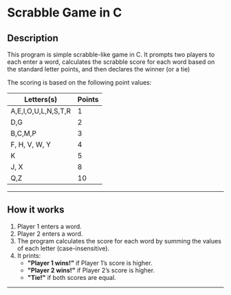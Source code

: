 # Scrabble Game in C

## Description
This program is simple scrabble-like game in C.
It prompts two players to each enter a word, calculates the scrabble score for each word based on the standard letter points, and then declares the winner (or a tie)

The scoring is based on the following point values:

| Letters(s)    | Points |
| --------------|--------|
A,E,I,O,U,L,N,S,T,R | 1 |
| D,G           | 2 |
|B,C,M,P        | 3 |
| F, H, V, W, Y | 4 |
|K              | 5 |
|J, X           | 8 |
|Q,Z            | 10 |

---

## How it works
1. Player 1 enters a word.
2. Player 2 enters a word.
3. The program calculates the score for each word by summing the values of each letter (case-insensitive).
4. It prints:
   - **"Player 1 wins!"** if Player 1’s score is higher.
   - **"Player 2 wins!"** if Player 2’s score is higher.
   - **"Tie!"** if both scores are equal.

---


